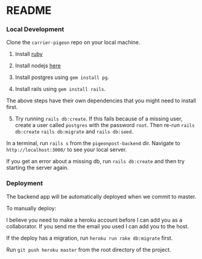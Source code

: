 # README

### Local Development

Clone the `carrier-pigeon` repo on your local machine.

1. Install [ruby](https://www.ruby-lang.org/en/documentation/installation/)

2. Install nodejs [here](https://nodejs.org/en/download/)

3. Install postgres using `gem install pg`.

4. Install rails using `gem install rails`.

The above steps have their own dependencies that you might need to install first.

5. Try running `rails db:create`. If this fails because of a missing user, create a user called `postgres` with the password `root`. Then re-run `rails db:create` `rails db:migrate` and `rails db:seed`.

In a terminal, run `rails s` from the `pigeonpost-backend` dir. Navigate to `http://localhost:3000/` to see your local server.

If you get an error about a missing db, run `rails db:create` and then try starting the server again.

### Deployment

The backend app will be automatically deployed when we commit to master.

To manually deploy:

I believe you need to make a heroku account before I can add you as a collaborator. If you send me the email you used I can add you to the host.

If the deploy has a migration, run `heroku run rake db:migrate` first.

Run `git push heroku master` from the root directory of the project.
